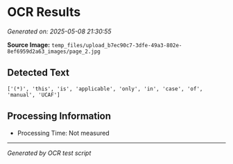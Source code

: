 # OCR Results

*Generated on: 2025-05-08 21:30:55*

**Source Image:** `temp_files/upload_b7ec90c7-3dfe-49a3-802e-8ef6959d2a63_images/page_2.jpg`

## Detected Text

```
['(*)', 'this', 'is', 'applicable', 'only', 'in', 'case', 'of', 'manual', 'UCAF']
```

## Processing Information

- Processing Time: Not measured

---
*Generated by OCR test script*
